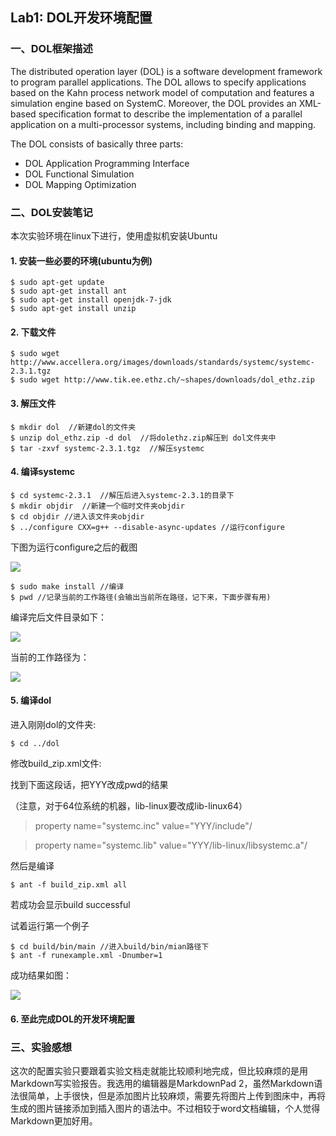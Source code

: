 ## Lab1: DOL开发环境配置

### 一、DOL框架描述 ###

The distributed operation layer (DOL) is a software development framework to program parallel applications. The DOL allows to specify applications based on the Kahn process network model of computation and features a simulation engine based on SystemC. Moreover, the DOL provides an XML-based specification format to describe the implementation of a parallel application on a multi-processor systems, including binding and mapping.

The DOL consists of basically three parts:

* DOL Application Programming Interface
* DOL Functional Simulation
* DOL Mapping Optimization

### 二、DOL安装笔记 ###

本次实验环境在linux下进行，使用虚拟机安装Ubuntu
#### 1. 安装一些必要的环境(ubuntu为例) ####
	$ sudo apt-get update
	$ sudo apt-get install ant
	$ sudo apt-get install openjdk-7-jdk
	$ sudo apt-get install unzip
#### 2. 下载文件 ####
	$ sudo wget http://www.accellera.org/images/downloads/standards/systemc/systemc-2.3.1.tgz
	$ sudo wget http://www.tik.ee.ethz.ch/~shapes/downloads/dol_ethz.zip
#### 3. 解压文件 ####
	$ mkdir dol  //新建dol的文件夹
	$ unzip dol_ethz.zip -d dol  //将dolethz.zip解压到 dol文件夹中
	$ tar -zxvf systemc-2.3.1.tgz  //解压systemc
#### 4. 编译systemc ####
	$ cd systemc-2.3.1  //解压后进入systemc-2.3.1的目录下 
	$ mkdir objdir  //新建一个临时文件夹objdir
	$ cd objdir //进入该文件夹objdir
	$ ../configure CXX=g++ --disable-async-updates //运行configure

下图为运行configure之后的截图

![](http://i.imgur.com/Yh1wvsI.png)

	$ sudo make install //编译
	$ pwd //记录当前的工作路径(会输出当前所在路径，记下来，下面步骤有用)
编译完后文件目录如下：

![](http://i.imgur.com/rwbSv2S.png)

当前的工作路径为：

![](http://i.imgur.com/gLCLuno.png)

#### 5. 编译dol ####
进入刚刚dol的文件夹:

	$ cd ../dol 
修改build_zip.xml文件:

找到下面这段话，把YYY改成pwd的结果

（注意，对于64位系统的机器，lib-linux要改成lib-linux64）

> property name="systemc.inc" value="YYY/include"/

> property name="systemc.lib" value="YYY/lib-linux/libsystemc.a"/

然后是编译

	$ ant -f build_zip.xml all

若成功会显示build successful

试着运行第一个例子

	$ cd build/bin/main //进入build/bin/mian路径下
	$ ant -f runexample.xml -Dnumber=1

成功结果如图：

![](http://i.imgur.com/1HT9XQ2.png)

#### 6. 至此完成DOL的开发环境配置 ####

### 三、实验感想 ###
这次的配置实验只要跟着实验文档走就能比较顺利地完成，但比较麻烦的是用Markdown写实验报告。我选用的编辑器是MarkdownPad 2，虽然Markdown语法很简单，上手很快，但是添加图片比较麻烦，需要先将图片上传到图床中，再将生成的图片链接添加到插入图片的语法中。不过相较于word文档编辑，个人觉得Markdown更加好用。

